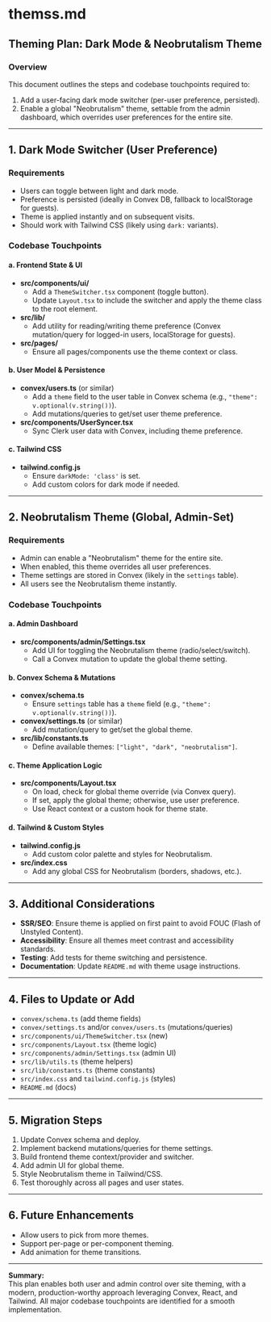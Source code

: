 # themss.md

## Theming Plan: Dark Mode & Neobrutalism Theme

### Overview

This document outlines the steps and codebase touchpoints required to:

1. Add a user-facing dark mode switcher (per-user preference, persisted).
2. Enable a global "Neobrutalism" theme, settable from the admin dashboard, which overrides user preferences for the entire site.

---

## 1. Dark Mode Switcher (User Preference)

### Requirements

- Users can toggle between light and dark mode.
- Preference is persisted (ideally in Convex DB, fallback to localStorage for guests).
- Theme is applied instantly and on subsequent visits.
- Should work with Tailwind CSS (likely using `dark:` variants).

### Codebase Touchpoints

#### a. Frontend State & UI

- **src/components/ui/**
  - Add a `ThemeSwitcher.tsx` component (toggle button).
  - Update `Layout.tsx` to include the switcher and apply the theme class to the root element.
- **src/lib/**
  - Add utility for reading/writing theme preference (Convex mutation/query for logged-in users, localStorage for guests).
- **src/pages/**
  - Ensure all pages/components use the theme context or class.

#### b. User Model & Persistence

- **convex/users.ts** (or similar)
  - Add a `theme` field to the user table in Convex schema (e.g., `"theme": v.optional(v.string())`).
  - Add mutations/queries to get/set user theme preference.
- **src/components/UserSyncer.tsx**
  - Sync Clerk user data with Convex, including theme preference.

#### c. Tailwind CSS

- **tailwind.config.js**
  - Ensure `darkMode: 'class'` is set.
  - Add custom colors for dark mode if needed.

---

## 2. Neobrutalism Theme (Global, Admin-Set)

### Requirements

- Admin can enable a "Neobrutalism" theme for the entire site.
- When enabled, this theme overrides all user preferences.
- Theme settings are stored in Convex (likely in the `settings` table).
- All users see the Neobrutalism theme instantly.

### Codebase Touchpoints

#### a. Admin Dashboard

- **src/components/admin/Settings.tsx**
  - Add UI for toggling the Neobrutalism theme (radio/select/switch).
  - Call a Convex mutation to update the global theme setting.

#### b. Convex Schema & Mutations

- **convex/schema.ts**
  - Ensure `settings` table has a `theme` field (e.g., `"theme": v.optional(v.string())`).
- **convex/settings.ts** (or similar)
  - Add mutation/query to get/set the global theme.
- **src/lib/constants.ts**
  - Define available themes: `["light", "dark", "neobrutalism"]`.

#### c. Theme Application Logic

- **src/components/Layout.tsx**
  - On load, check for global theme override (via Convex query).
  - If set, apply the global theme; otherwise, use user preference.
  - Use React context or a custom hook for theme state.

#### d. Tailwind & Custom Styles

- **tailwind.config.js**
  - Add custom color palette and styles for Neobrutalism.
- **src/index.css**
  - Add any global CSS for Neobrutalism (borders, shadows, etc.).

---

## 3. Additional Considerations

- **SSR/SEO**: Ensure theme is applied on first paint to avoid FOUC (Flash of Unstyled Content).
- **Accessibility**: Ensure all themes meet contrast and accessibility standards.
- **Testing**: Add tests for theme switching and persistence.
- **Documentation**: Update `README.md` with theme usage instructions.

---

## 4. Files to Update or Add

- `convex/schema.ts` (add theme fields)
- `convex/settings.ts` and/or `convex/users.ts` (mutations/queries)
- `src/components/ui/ThemeSwitcher.tsx` (new)
- `src/components/Layout.tsx` (theme logic)
- `src/components/admin/Settings.tsx` (admin UI)
- `src/lib/utils.ts` (theme helpers)
- `src/lib/constants.ts` (theme constants)
- `src/index.css` and `tailwind.config.js` (styles)
- `README.md` (docs)

---

## 5. Migration Steps

1. Update Convex schema and deploy.
2. Implement backend mutations/queries for theme settings.
3. Build frontend theme context/provider and switcher.
4. Add admin UI for global theme.
5. Style Neobrutalism theme in Tailwind/CSS.
6. Test thoroughly across all pages and user states.

---

## 6. Future Enhancements

- Allow users to pick from more themes.
- Support per-page or per-component theming.
- Add animation for theme transitions.

---

**Summary:**  
This plan enables both user and admin control over site theming, with a modern, production-worthy approach leveraging Convex, React, and Tailwind. All major codebase touchpoints are identified for a smooth implementation.
